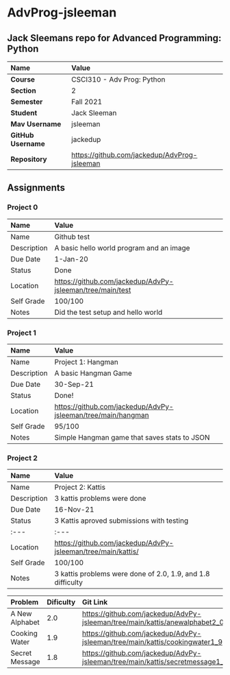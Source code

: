 # AdvProg-jsleeman

## Jack Sleemans repo for Advanced Programming: Python

| Name | Value |
|:---|:---|
| **Course** | CSCI310 - Adv Prog: Python |
| **Section** | 2 |
| **Semester** | Fall 2021 |
| **Student** | Jack Sleeman |
| **Mav Username**            | jsleeman |
| **GitHub Username**         | jackedup |
| **Repository**          | https://github.com/jackedup/AdvProg-jsleeman |

## Assignments

### Project 0

| Name | Value |
| :--- | :--- |
| Name | Github test |
| Description | A basic hello world program and an image|
| Due Date | 1-Jan-20 |
| Status | Done |
| Location | https://github.com/jackedup/AdvPy-jsleeman/tree/main/test |
| Self Grade | 100/100 |
| Notes | Did the test setup and hello world |

### Project 1

| Name | Value |
| :--- | :--- |
| Name | Project 1: Hangman |
| Description | A basic Hangman Game|
| Due Date | 30-Sep-21 |
| Status | Done! |
| Location | https://github.com/jackedup/AdvPy-jsleeman/tree/main/hangman |
| Self Grade | 95/100 |
| Notes | Simple Hangman game that saves stats to JSON |

### Project 2

| Name | Value |
| :--- | :--- |
| Name | Project 2: Kattis |
| Description | 3 kattis problems were done|
| Due Date | 16-Nov-21|
| Status | 3 Kattis aproved submissions with testing |
| :--- | :---|
| Location | https://github.com/jackedup/AdvPy-jsleeman/tree/main/kattis/ |
| Self Grade | 100/100 |
| Notes | 3 kattis problems were done of 2.0, 1.9, and 1.8 difficulty |

| Problem| Dificulty | Git Link |
|:---|:---|:---|
| A New Alphabet | 2.0 | https://github.com/jackedup/AdvPy-jsleeman/tree/main/kattis/anewalphabet2_0 |
| Cooking Water | 1.9 | https://github.com/jackedup/AdvPy-jsleeman/tree/main/kattis/cookingwater1_9 |
| Secret Message | 1.8 | https://github.com/jackedup/AdvPy-jsleeman/tree/main/kattis/secretmessage1_8 |


